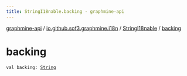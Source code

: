 ```yaml
---
title: StringI18nable.backing - graphmine-api
---
```


[graphmine-api](../../index.html) / [io.github.sof3.graphmine.i18n](../index.html) / [StringI18nable](index.html) / [backing](./backing.html)

# backing

`val backing: `[`String`](https://kotlinlang.org/api/latest/jvm/stdlib/kotlin/-string/index.html)